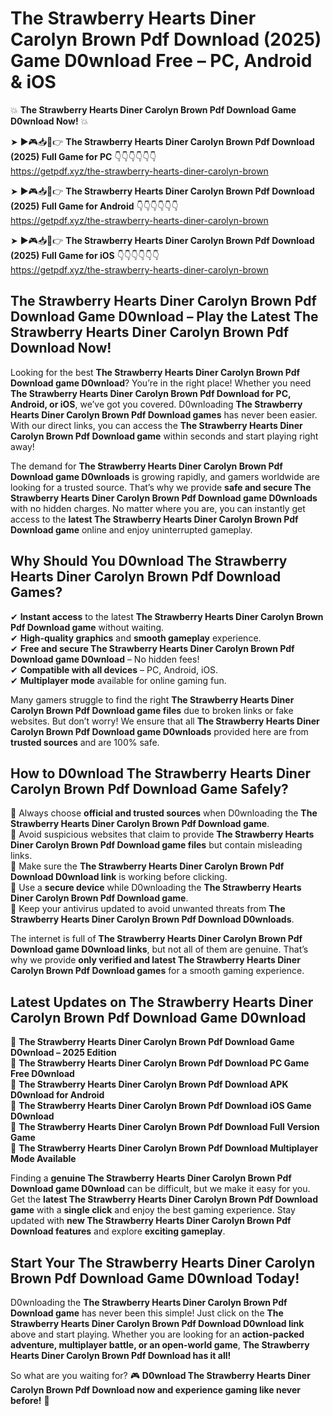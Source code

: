 # The Strawberry Hearts Diner Carolyn Brown Pdf Download (2025) Game D0wnload Free – PC, Android & iOS

💥 **The Strawberry Hearts Diner Carolyn Brown Pdf Download Game D0wnload Now!** 💥  

➤ ►🎮📥📱👉 **The Strawberry Hearts Diner Carolyn Brown Pdf Download (2025) Full Game for PC** 👇👇👇👇👇👇  
https://getpdf.xyz/the-strawberry-hearts-diner-carolyn-brown  

➤ ►🎮📥📱👉 **The Strawberry Hearts Diner Carolyn Brown Pdf Download (2025) Full Game for Android** 👇👇👇👇👇👇  
https://getpdf.xyz/the-strawberry-hearts-diner-carolyn-brown  

➤ ►🎮📥📱👉 **The Strawberry Hearts Diner Carolyn Brown Pdf Download (2025) Full Game for iOS** 👇👇👇👇👇👇  
https://getpdf.xyz/the-strawberry-hearts-diner-carolyn-brown  

## The Strawberry Hearts Diner Carolyn Brown Pdf Download Game D0wnload – Play the Latest The Strawberry Hearts Diner Carolyn Brown Pdf Download Now!

Looking for the best **The Strawberry Hearts Diner Carolyn Brown Pdf Download game D0wnload**? You’re in the right place! Whether you need **The Strawberry Hearts Diner Carolyn Brown Pdf Download for PC, Android, or iOS**, we’ve got you covered. D0wnloading **The Strawberry Hearts Diner Carolyn Brown Pdf Download games** has never been easier. With our direct links, you can access the **The Strawberry Hearts Diner Carolyn Brown Pdf Download game** within seconds and start playing right away!  

The demand for **The Strawberry Hearts Diner Carolyn Brown Pdf Download game D0wnloads** is growing rapidly, and gamers worldwide are looking for a trusted source. That’s why we provide **safe and secure The Strawberry Hearts Diner Carolyn Brown Pdf Download game D0wnloads** with no hidden charges. No matter where you are, you can instantly get access to the **latest The Strawberry Hearts Diner Carolyn Brown Pdf Download game** online and enjoy uninterrupted gameplay.  

## **Why Should You D0wnload The Strawberry Hearts Diner Carolyn Brown Pdf Download Games?**  

✔ **Instant access** to the latest **The Strawberry Hearts Diner Carolyn Brown Pdf Download game** without waiting.  
✔ **High-quality graphics** and **smooth gameplay** experience.  
✔ **Free and secure The Strawberry Hearts Diner Carolyn Brown Pdf Download game D0wnload** – No hidden fees!  
✔ **Compatible with all devices** – PC, Android, iOS.  
✔ **Multiplayer mode** available for online gaming fun.  

Many gamers struggle to find the right **The Strawberry Hearts Diner Carolyn Brown Pdf Download game files** due to broken links or fake websites. But don’t worry! We ensure that all **The Strawberry Hearts Diner Carolyn Brown Pdf Download game D0wnloads** provided here are from **trusted sources** and are 100% safe.  

## **How to D0wnload The Strawberry Hearts Diner Carolyn Brown Pdf Download Game Safely?**  

📌 Always choose **official and trusted sources** when D0wnloading the **The Strawberry Hearts Diner Carolyn Brown Pdf Download game**.  
📌 Avoid suspicious websites that claim to provide **The Strawberry Hearts Diner Carolyn Brown Pdf Download game files** but contain misleading links.  
📌 Make sure the **The Strawberry Hearts Diner Carolyn Brown Pdf Download D0wnload link** is working before clicking.  
📌 Use a **secure device** while D0wnloading the **The Strawberry Hearts Diner Carolyn Brown Pdf Download game**.  
📌 Keep your antivirus updated to avoid unwanted threats from **The Strawberry Hearts Diner Carolyn Brown Pdf Download D0wnloads**.  

The internet is full of **The Strawberry Hearts Diner Carolyn Brown Pdf Download game D0wnload links**, but not all of them are genuine. That’s why we provide **only verified and latest The Strawberry Hearts Diner Carolyn Brown Pdf Download games** for a smooth gaming experience.  

## **Latest Updates on The Strawberry Hearts Diner Carolyn Brown Pdf Download Game D0wnload**  

🔹 **The Strawberry Hearts Diner Carolyn Brown Pdf Download Game D0wnload – 2025 Edition**  
🔹 **The Strawberry Hearts Diner Carolyn Brown Pdf Download PC Game Free D0wnload**  
🔹 **The Strawberry Hearts Diner Carolyn Brown Pdf Download APK D0wnload for Android**  
🔹 **The Strawberry Hearts Diner Carolyn Brown Pdf Download iOS Game D0wnload**  
🔹 **The Strawberry Hearts Diner Carolyn Brown Pdf Download Full Version Game**  
🔹 **The Strawberry Hearts Diner Carolyn Brown Pdf Download Multiplayer Mode Available**  

Finding a **genuine The Strawberry Hearts Diner Carolyn Brown Pdf Download game D0wnload** can be difficult, but we make it easy for you. Get the **latest The Strawberry Hearts Diner Carolyn Brown Pdf Download game** with a **single click** and enjoy the best gaming experience. Stay updated with **new The Strawberry Hearts Diner Carolyn Brown Pdf Download features** and explore **exciting gameplay**.  

## **Start Your The Strawberry Hearts Diner Carolyn Brown Pdf Download Game D0wnload Today!**  

D0wnloading the **The Strawberry Hearts Diner Carolyn Brown Pdf Download game** has never been this simple! Just click on the **The Strawberry Hearts Diner Carolyn Brown Pdf Download D0wnload link** above and start playing. Whether you are looking for an **action-packed adventure, multiplayer battle, or an open-world game**, **The Strawberry Hearts Diner Carolyn Brown Pdf Download has it all!**  

So what are you waiting for? 🎮 **D0wnload The Strawberry Hearts Diner Carolyn Brown Pdf Download now and experience gaming like never before!** 🚀  